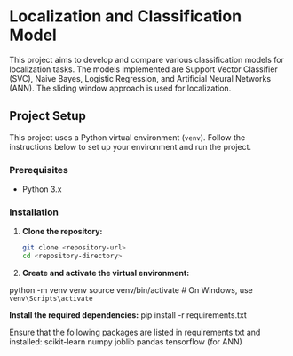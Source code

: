 # Localization and Classification Model

This project aims to develop and compare various classification models for localization tasks. The models implemented are Support Vector Classifier (SVC), Naive Bayes, Logistic Regression, and Artificial Neural Networks (ANN). The sliding window approach is used for localization.

## Project Setup

This project uses a Python virtual environment (`venv`). Follow the instructions below to set up your environment and run the project.

### Prerequisites

- Python 3.x

### Installation

1. **Clone the repository:**

   ```bash
   git clone <repository-url>
   cd <repository-directory>
2. **Create and activate the virtual environment:**

python -m venv venv
source venv/bin/activate  # On Windows, use `venv\Scripts\activate`


**Install the required dependencies:**
pip install -r requirements.txt

Ensure that the following packages are listed in requirements.txt and installed:
scikit-learn
numpy
joblib
pandas
tensorflow (for ANN)
